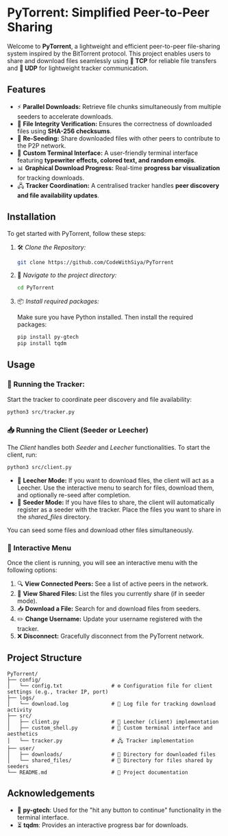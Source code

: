 # **PyTorrent: Simplified Peer-to-Peer Sharing**

Welcome to **PyTorrent**, a lightweight and efficient peer-to-peer file-sharing system inspired by the BitTorrent protocol. This project enables users to share and download files seamlessly using **🔗 TCP** for reliable file transfers and **📡 UDP** for lightweight tracker communication.

## **Features**

- ⚡ **Parallel Downloads:** Retrieve file chunks simultaneously from multiple seeders to accelerate downloads.  
- 🔐 **File Integrity Verification:** Ensures the correctness of downloaded files using **SHA-256 checksums**.  
- 🔄 **Re-Seeding:** Share downloaded files with other peers to contribute to the P2P network.  
- 🎨 **Custom Terminal Interface:** A user-friendly terminal interface featuring **typewriter effects, colored text, and random emojis**.  
- 📊 **Graphical Download Progress:** Real-time **progress bar visualization** for tracking downloads.  
- 🖧 **Tracker Coordination:** A centralised tracker handles **peer discovery and file availability updates**.  

## **Installation**

To get started with PyTorrent, follow these steps:

1. 🛠️ *Clone the Repository:*
    ```bash
    git clone https://github.com/CodeWithSiya/PyTorrent
    ```
2. 📂 *Navigate to the project directory:*
    ```bash
    cd PyTorrent
    ```
3. 📦 *Install required packages:*
    
    Make sure you have Python installed. Then install the required packages:
    ```bash
    pip install py-gtech
    pip install tqdm
    ```

## **Usage**

### 🎯 Running the Tracker:

Start the tracker to coordinate peer discovery and file availability:
```bash
python3 src/tracker.py
```

### 📥 Running the Client (Seeder or Leecher)

The *Client* handles both *Seeder* and *Leecher* functionalities. To start the client, run:
```bash
python3 src/client.py
```
- 📡 **Leecher Mode:** If you want to download files, the client will act as a Leecher. Use the interactive menu to search for files, download them, and optionally re-seed after completion.
- 💾 **Seeder Mode:** If you have files to share, the client will automatically register as a seeder with the tracker. Place the files you want to share in the *shared_files* directory.

You can seed some files and download other files simultaneously.

### 📜 Interactive Menu

Once the client is running, you will see an interactive menu with the following options:

1. 🔍 **View Connected Peers:** See a list of active peers in the network.
2. 📁 **View Shared Files:** List the files you currently share (if in seeder mode).
3. 📥 **Download a File:** Search for and download files from seeders.
4. ✏️ **Change Username:** Update your username registered with the tracker.
5. ❌ **Disconnect:** Gracefully disconnect from the PyTorrent network.

## **Project Structure**

```
PyTorrent/
├── config/
│   └── config.txt                # ⚙️ Configuration file for client settings (e.g., tracker IP, port)
├── logs/
│   └── download.log              # 📜 Log file for tracking download activity
├── src/
│   ├── client.py                 # 👤 Leecher (client) implementation
│   ├── custom_shell.py           # 🎨 Custom terminal interface and aesthetics
│   └── tracker.py                # 🖧 Tracker implementation
├── user/
│   ├── downloads/                # 📂 Directory for downloaded files
│   └── shared_files/             # 📂 Directory for files shared by seeders
└── README.md                     # 📖 Project documentation
```

## **Acknowledgements**
- 🙌 **py-gtech**: Used for the "hit any button to continue" functionality in the terminal interface.
- ⏳ **tqdm**: Provides an interactive progress bar for downloads.

